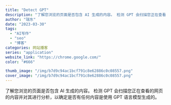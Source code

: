 ```yaml
---
title: "Detect GPT"
description: "了解您浏览的页面是否包含 AI 生成的内容。 检测 GPT 会扫描您正在查看的网页的内容并对其进行分析，以确定是否有任何"
author: "瑞东"
date: "2023-03-30"
tags:
  - "AI写作"
  - "seo"
  - "博客"
categories: 网站播客
series: "application"
website_link: "https://chrome.google.com/"
color: "#666"

thumb_image: "/img/b7d9c94ac1bcf791c8e62886c0c08557.png"
cover_image: "/img/b7d9c94ac1bcf791c8e62886c0c08557.png"
---
```


了解您浏览的页面是否包含 AI 生成的内容。 检测 GPT 会扫描您正在查看的网页的内容并对其进行分析，以确定是否有任何内容是使用 GPT 语言模型生成的。